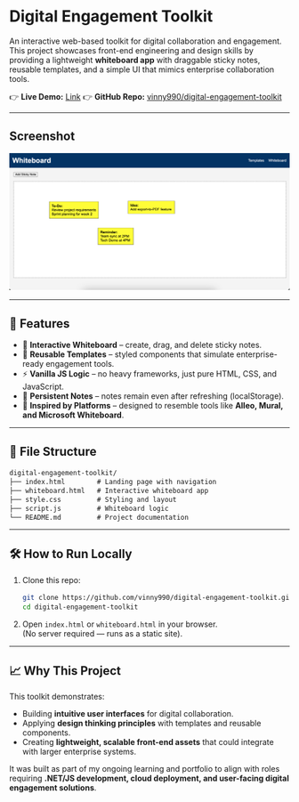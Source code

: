 # Digital Engagement Toolkit  

An interactive web-based toolkit for digital collaboration and engagement.  
This project showcases front-end engineering and design skills by providing a lightweight **whiteboard app** with draggable sticky notes, reusable templates, and a simple UI that mimics enterprise collaboration tools.  

👉 **Live Demo:** [Link](https://vinny990.github.io/digital-engagement-toolkit/whiteboard.html)
👉 **GitHub Repo:** [vinny990/digital-engagement-toolkit](https://github.com/vinny990/digital-engagement-toolkit)  

---

## Screenshot

![Digital Engagement Toolkit Screenshot](assets/screenshot.png)


---

## 🚀 Features  
- 📝 **Interactive Whiteboard** – create, drag, and delete sticky notes.  
- 🎨 **Reusable Templates** – styled components that simulate enterprise-ready engagement tools.  
- ⚡ **Vanilla JS Logic** – no heavy frameworks, just pure HTML, CSS, and JavaScript.  
- 💾 **Persistent Notes** – notes remain even after refreshing (localStorage).  
- 🔗 **Inspired by Platforms** – designed to resemble tools like **Alleo, Mural, and Microsoft Whiteboard**.  

---

## 📂 File Structure  

```
digital-engagement-toolkit/
├── index.html        # Landing page with navigation
├── whiteboard.html   # Interactive whiteboard app
├── style.css         # Styling and layout
├── script.js         # Whiteboard logic
└── README.md         # Project documentation
```

---

## 🛠 How to Run Locally  

1. Clone this repo:  
   ```bash
   git clone https://github.com/vinny990/digital-engagement-toolkit.git
   cd digital-engagement-toolkit
   ```  

2. Open `index.html` or `whiteboard.html` in your browser.  
   (No server required — runs as a static site).  

---

## 📈 Why This Project  

This toolkit demonstrates:  
- Building **intuitive user interfaces** for digital collaboration.  
- Applying **design thinking principles** with templates and reusable components.  
- Creating **lightweight, scalable front-end assets** that could integrate with larger enterprise systems.  

It was built as part of my ongoing learning and portfolio to align with roles requiring **.NET/JS development, cloud deployment, and user-facing digital engagement solutions**.  
